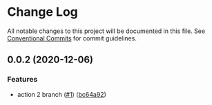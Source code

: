 # Change Log

All notable changes to this project will be documented in this file.
See [Conventional Commits](https://conventionalcommits.org) for commit guidelines.

## 0.0.2 (2020-12-06)


### Features

* action 2 branch ([#1](https://github.com/dewen/workflows/issues/1)) ([bc64a92](https://github.com/dewen/workflows/commit/bc64a92f266acd99b8c042968d5e99b7f439c3c7))
